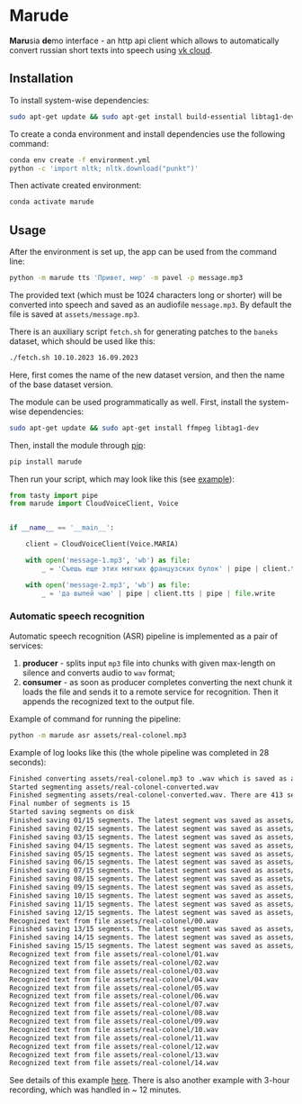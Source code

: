 # Marude

**Maru**sia **de**mo interface - an http api client which allows to automatically convert russian short texts into speech using [vk cloud](https://mcs.mail.ru/).

## Installation

To install system-wise dependencies:

```sh
sudo apt-get update && sudo apt-get install build-essential libtag1-dev ffmpeg
```

To create a conda environment and install dependencies use the following command:

```sh
conda env create -f environment.yml
python -c 'import nltk; nltk.download("punkt")'
```

Then activate created environment:

```sh
conda activate marude
```

## Usage

After the environment is set up, the app can be used from the command line: 

```sh
python -m marude tts 'Привет, мир' -m pavel -p message.mp3
```

The provided text (which must be 1024 characters long or shorter) will be converted into speech and saved as an audiofile `message.mp3`. By default the file is saved at `assets/message.mp3`.

There is an auxiliary script `fetch.sh` for generating patches to the `baneks` dataset, which should be used like this:

```sh
./fetch.sh 10.10.2023 16.09.2023
```

Here, first comes the name of the new dataset version, and then the name of the base dataset version.

The module can be used programmatically as well. First, install the system-wise dependencies:

```sh
sudo apt-get update && sudo apt-get install ffmpeg libtag1-dev
```

Then, install the module through [pip](https://pypi.org/project/marude/):

```sh
pip install marude
```

Then run your script, which may look like this (see [example](examples/dummy.py)):

```py
from tasty import pipe
from marude import CloudVoiceClient, Voice


if __name__ == '__main__':

    client = CloudVoiceClient(Voice.MARIA)

    with open('message-1.mp3', 'wb') as file:
        _ = 'Съешь еще этих мягких французских булок' | pipe | client.tts | pipe | file.write

    with open('message-2.mp3', 'wb') as file:
        _ = 'да выпей чаю' | pipe | client.tts | pipe | file.write
```

### Automatic speech recognition

Automatic speech recognition (ASR) pipeline is implemented as a pair of services:

1. **producer** - splits input `mp3` file into chunks with given max-length on silence and converts audio to `wav` format;
2. **consumer** - as soon as producer completes converting the next chunk it loads the file and sends it to a remote service for recognition. Then it appends the recognized text to the output file.

Example of command for running the pipeline:

```sh
python -m marude asr assets/real-colonel.mp3
```

Example of log looks like this (the whole pipeline was completed in 28 seconds):

```sh
Finished converting assets/real-colonel.mp3 to .wav which is saved as assets/real-colonel-converted.wav. Audio duration is 1502.856 seconds
Started segmenting assets/real-colonel-converted.wav
Finished segmenting assets/real-colonel-converted.wav. There are 413 segments
Final number of segments is 15
Started saving segments on disk
Finished saving 01/15 segments. The latest segment was saved as assets/real-colonel/00.wav
Finished saving 02/15 segments. The latest segment was saved as assets/real-colonel/01.wav
Finished saving 03/15 segments. The latest segment was saved as assets/real-colonel/02.wav
Finished saving 04/15 segments. The latest segment was saved as assets/real-colonel/03.wav
Finished saving 05/15 segments. The latest segment was saved as assets/real-colonel/04.wav
Finished saving 06/15 segments. The latest segment was saved as assets/real-colonel/05.wav
Finished saving 07/15 segments. The latest segment was saved as assets/real-colonel/06.wav
Finished saving 08/15 segments. The latest segment was saved as assets/real-colonel/07.wav
Finished saving 09/15 segments. The latest segment was saved as assets/real-colonel/08.wav
Finished saving 10/15 segments. The latest segment was saved as assets/real-colonel/09.wav
Finished saving 11/15 segments. The latest segment was saved as assets/real-colonel/10.wav
Finished saving 12/15 segments. The latest segment was saved as assets/real-colonel/11.wav
Recognized text from file assets/real-colonel/00.wav
Finished saving 13/15 segments. The latest segment was saved as assets/real-colonel/12.wav
Finished saving 14/15 segments. The latest segment was saved as assets/real-colonel/13.wav
Finished saving 15/15 segments. The latest segment was saved as assets/real-colonel/14.wav
Recognized text from file assets/real-colonel/01.wav
Recognized text from file assets/real-colonel/02.wav
Recognized text from file assets/real-colonel/03.wav
Recognized text from file assets/real-colonel/04.wav
Recognized text from file assets/real-colonel/05.wav
Recognized text from file assets/real-colonel/06.wav
Recognized text from file assets/real-colonel/07.wav
Recognized text from file assets/real-colonel/08.wav
Recognized text from file assets/real-colonel/09.wav
Recognized text from file assets/real-colonel/10.wav
Recognized text from file assets/real-colonel/11.wav
Recognized text from file assets/real-colonel/12.wav
Recognized text from file assets/real-colonel/13.wav
Recognized text from file assets/real-colonel/14.wav
```

See details of this example [here](https://cutt.ly/marude-examples). There is also another example with 3-hour recording, which was handled in ~ 12 minutes.
